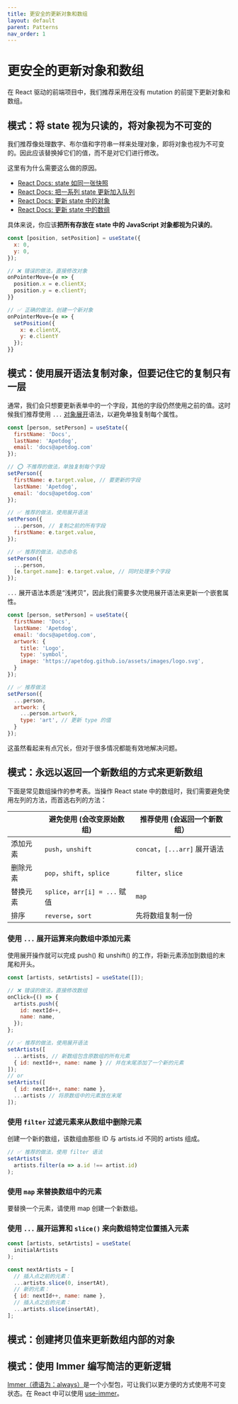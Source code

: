 ```yaml
---
title: 更安全的更新对象和数组
layout: default
parent: Patterns
nav_order: 1
---
```


# 更安全的更新对象和数组

在 React 驱动的前端项目中，我们推荐采用在没有 mutation 的前提下更新对象和数组。

## 模式：将 state 视为只读的，将对象视为不可变的

我们推荐像处理数字、布尔值和字符串一样来处理对象，即将对象也视为不可变的。因此应该替换掉它们的值，而不是对它们进行修改。

这里有为什么需要这么做的原因。

- [React Docs: state 如同一张快照](https://zh-hans.react.dev/learn/state-as-a-snapshot)
- [React Docs: 把一系列 state 更新加入队列](https://zh-hans.react.dev/learn/queueing-a-series-of-state-updates)
- [React Docs: 更新 state 中的对象](https://zh-hans.react.dev/learn/updating-objects-in-state)
- [React Docs: 更新 state 中的数组](https://zh-hans.react.dev/learn/updating-arrays-in-state)

具体来说，你应该**把所有存放在 state 中的 JavaScript 对象都视为只读的**。

```js
const [position, setPosition] = useState({
  x: 0,
  y: 0,
});

// ❌ 错误的做法，直接修改对象
onPointerMove={e => {
  position.x = e.clientX;
  position.y = e.clientY;
}}

// ✅ 正确的做法，创建一个新对象
onPointerMove={e => {
  setPosition({
    x: e.clientX,
    y: e.clientY
  });
}}
```

## 模式：使用展开语法复制对象，但要记住它的复制只有一层

通常，我们会只想要更新表单中的一个字段，其他的字段仍然使用之前的值。这时候我们推荐使用 `...` [对象展开](https://developer.mozilla.org/zh-CN/docs/Web/JavaScript/Reference/Operators/Spread_syntax#spread_in_object_literals)语法，以避免单独复制每个属性。

```js
const [person, setPerson] = useState({
  firstName: 'Docs',
  lastName: 'Apetdog',
  email: 'docs@apetdog.com'
});

// ⭕️ 不推荐的做法，单独复制每个字段
setPerson({
  firstName: e.target.value, // 要更新的字段
  lastName: 'Apetdog',
  email: 'docs@apetdog.com'
});

// ✅ 推荐的做法，使用展开语法
setPerson({
  ...person, // 复制之前的所有字段
  firstName: e.target.value,
});

// ✅ 推荐的做法，动态命名
setPerson({
  ...person,
  [e.target.name]: e.target.value, // 同时处理多个字段
});
```

`...` 展开语法本质是“浅拷贝”，因此我们需要多次使用展开语法来更新一个嵌套属性。

```js
const [person, setPerson] = useState({
  firstName: 'Docs',
  lastName: 'Apetdog',
  email: 'docs@apetdog.com',
  artwork: {
    title: 'Logo',
    type: 'symbol',
    image: 'https://apetdog.github.io/assets/images/logo.svg',
  }
});

// ✅ 推荐做法
setPerson({
  ...person,
  artwork: {
    ...person.artwork,
    type: 'art', // 更新 type 的值
  }
});
```

这虽然看起来有点冗长，但对于很多情况都能有效地解决问题。

## 模式：永远以返回一个新数组的方式来更新数组

下面是常见数组操作的参考表。当操作 React state 中的数组时，我们需要避免使用左列的方法，而首选右列的方法：

|  | 避免使用 (会改变原始数组) | 推荐使用 (会返回一个新数组） |
| --- | --- | --- |
| 添加元素 | `push`，`unshift` | `concat`，`[...arr]` 展开语法|
| 删除元素 | `pop`，`shift`，`splice` | `filter`，`slice`|
| 替换元素 | `splice`，`arr[i] = ...` 赋值 | `map` |
| 排序 | `reverse`，`sort` | 先将数组复制一份 |

### 使用 `...` 展开运算来向数组中添加元素

使用展开操作就可以完成 push() 和 unshift() 的工作，将新元素添加到数组的末尾和开头。

```js
const [artists, setArtists] = useState([]);

// ❌ 错误的做法，直接修改数组
onClick={() => {
  artists.push({
    id: nextId++,
    name: name,
  });
};

// ✅ 推荐的做法，使用展开语法
setArtists([
  ...artists, // 新数组包含原数组的所有元素
  { id: nextId++, name: name } // 并在末尾添加了一个新的元素
]);
// or
setArtists([
  { id: nextId++, name: name },
  ...artists // 将原数组中的元素放在末尾
]);
```

### 使用 `filter` 过滤元素来从数组中删除元素

创建一个新的数组，该数组由那些 ID 与 artists.id 不同的 artists 组成。

```js
// ✅ 推荐的做法，使用 filter 语法
setArtists(
  artists.filter(a => a.id !== artist.id)
);
```

### 使用 `map` 来替换数组中的元素

要替换一个元素，请使用 map 创建一个新数组。



### 使用 `...` 展开运算和 `slice()` 来向数组特定位置插入元素

```js
const [artists, setArtists] = useState(
  initialArtists
);

const nextArtists = [
  // 插入点之前的元素：
  ...artists.slice(0, insertAt),
  // 新的元素：
  { id: nextId++, name: name },
  // 插入点之后的元素：
  ...artists.slice(insertAt),
];
```

## 模式：创建拷贝值来更新数组内部的对象



## 模式：使用 Immer 编写简洁的更新逻辑

[Immer（德语为：always）](https://immerjs.github.io/immer)是一个小型包，可让我们以更方便的方式使用不可变状态。在 React 中可以使用 [use-immer](https://github.com/immerjs/use-immer)。

